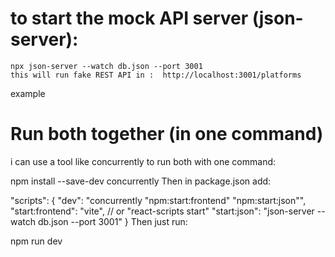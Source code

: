 # to start the mock API server (json-server):
    npx json-server --watch db.json --port 3001   
    this will run fake REST API in :  http://localhost:3001/platforms



example
# Run both together (in one command)
i can use a tool like concurrently to run both with one command:

npm install --save-dev concurrently
Then in package.json add:

"scripts": {
  "dev": "concurrently \"npm:start:frontend\" \"npm:start:json\"",
  "start:frontend": "vite",  // or "react-scripts start"
  "start:json": "json-server --watch db.json --port 3001"
}
Then just run:

npm run dev
